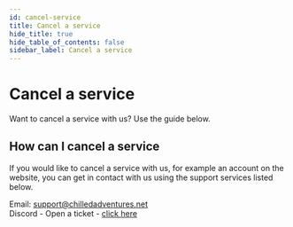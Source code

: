 ```yaml
---
id: cancel-service
title: Cancel a service
hide_title: true
hide_table_of_contents: false
sidebar_label: Cancel a service
---
```

# Cancel a service

Want to cancel a service with us? Use the guide below.

## How can I cancel a service

If you would like to cancel a service with us, for example an account on the website, you can get in contact with us using the support services listed below.

Email: [support@chilledadventures.net](mailto:support@chilledadventures.net)  
Discord - Open a ticket - [click here](https://discord.chilledadventures.net)
